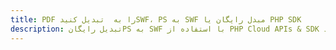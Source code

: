---title: PDF را به  تبدیل کنیدSWF، PS به SWF مبدل رایگان یا PHP SDKdescription: تبدیل رایگانPS به SWF با استفاده از PHP Cloud APIs & SDK همچنین اسناد PDF را در Cloud ایجاد، ویرایش و رندر کنید.---